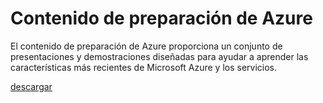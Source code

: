 <div>
<h1>Contenido de preparación de Azure</h1>
<p>El contenido de preparación de Azure proporciona un conjunto de presentaciones y demostraciones diseñadas para ayudar a aprender las características más recientes de Microsoft Azure y los servicios.</p>
<p><a href="http://go.microsoft.com/fwlink/p/?LinkId=331133" class="solution-cta-link light-font arrowbtn green">descargar</a></p>
</div>

<!---HONumber=62-->